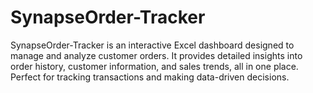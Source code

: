 # SynapseOrder-Tracker
SynapseOrder-Tracker is an interactive Excel dashboard designed to manage and analyze customer orders. It provides detailed insights into order history, customer information, and sales trends, all in one place. Perfect for tracking transactions and making data-driven decisions.
